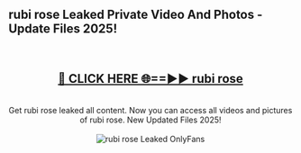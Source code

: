 <h2>rubi rose Leaked Private Video And Photos - Update Files 2025!</h2>
<br>
<div align="center">
<h2><a href="https://linkcuts.com/hfmhzwbr" rel="nofollow">🔴 CLICK HERE 🌐==►► rubi rose</a></h2>
<br>
Get rubi rose leaked all content. Now you can access all videos and pictures of rubi rose. New Updated Files 2025!
<br>
<br>
<a href="https://linkcuts.com/hfmhzwbr" rel="nofollow" data-target="animated-image.originalLink"><img src="https://i.ibb.co.com/WyWwxjT/player-gif2.gif" alt="rubi rose Leaked OnlyFans" style="max-width: 100%; display: inline-block;" data-target="animated-image.originalImage"></a>
</div>
<br>